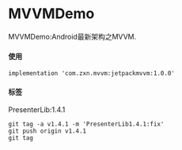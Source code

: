# MVVMDemo
MVVMDemo:Android最新架构之MVVM.

#### 使用
```
implementation 'com.zxn.mvvm:jetpackmvvm:1.0.0'
```

#### 标签

PresenterLib:1.4.1
```
git tag -a v1.4.1 -m 'PresenterLib1.4.1:fix'
git push origin v1.4.1
git tag
```

